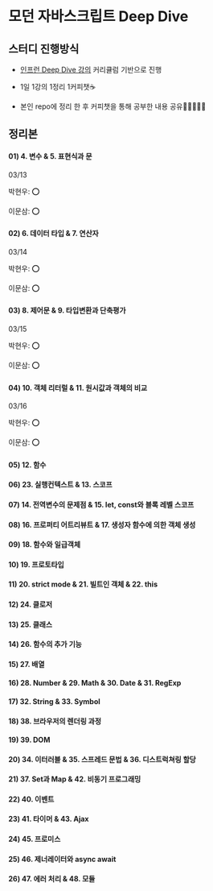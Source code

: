 # 모던 자바스크립트 Deep Dive

## 스터디 진행방식

- [인프런 Deep Dive 강의](https://www.inflearn.com/course/%EB%AA%A8%EB%8D%98-%EC%9E%90%EB%B0%94%EC%8A%A4%ED%81%AC%EB%A6%BD%ED%8A%B8-%EB%94%A5%EB%8B%A4%EC%9D%B4%EB%B8%8C) 커리큘럼 기반으로 진행

- 1일 1강의 1정리 1커피챗☕

- 본인 repo에 정리 한 후 커피챗을 통해 공부한 내용 공유👨🏼‍🤝‍👨🏻

## 정리본

#### 01) 4. 변수 & 5. 표현식과 문

03/13

박현우: ⭕

이문삼: ⭕

#### 02) 6. 데이터 타입 & 7. 연산자

03/14

박현우: ⭕

이문삼: ⭕

#### 03) 8. 제어문 & 9. 타입변환과 단축평가

03/15

박현우: ⭕

이문삼: ⭕

#### 04) 10. 객체 리터럴 & 11. 원시값과 객체의 비교

03/16

박현우: ⭕

이문삼: ⭕

#### 05) 12. 함수

#### 06) 23. 실행컨텍스트 & 13. 스코프

#### 07) 14. 전역변수의 문제점 & 15. let, const와 블록 레벨 스코프

#### 08) 16. 프로퍼티 어트리뷰트 & 17. 생성자 함수에 의한 객체 생성

#### 09) 18. 함수와 일급객체

#### 10) 19. 프로토타입

#### 11) 20. strict mode & 21. 빌트인 객체 & 22. this

#### 12) 24. 클로저

#### 13) 25. 클래스

#### 14) 26. 함수의 추가 기능

#### 15) 27. 배열

#### 16) 28. Number & 29. Math & 30. Date & 31. RegExp

#### 17) 32. String & 33. Symbol

#### 18) 38. 브라우저의 렌더링 과정

#### 19) 39. DOM

#### 20) 34. 이터러블 & 35. 스프레드 문법 & 36. 디스트럭쳐링 할당

#### 21) 37. Set과 Map & 42. 비동기 프로그래밍

#### 22) 40. 이벤트

#### 23) 41. 타이머 & 43. Ajax

#### 24) 45. 프로미스

#### 25) 46. 제너레이터와 async await

#### 26) 47. 에러 처리 & 48. 모듈
